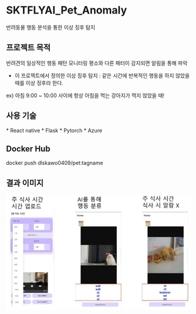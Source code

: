 # SKTFLYAI_Pet_Anomaly
반려동물 행동 분석을 통한 이상 징후 탐지
<H2> 프로젝트 목적 </H2>

반려견의 일상적인 행동 패턴 모니터링
평소와 다른 패터이 감지되면 알림을 통해 파악 

* 이 프로젝트에서 정의한 이상 징후 탐지 : 같은 시간에 반복적인 행동을 하지 않았을 때를 이상 징후라 한다.
  
ex) 아침 9:00 ~ 10:00 사이에 항상 아침을 먹는 강아지가 먹지 않았을 때!

<H2> 사용 기술 </H2>
* React native  
* Flask  
* Pytorch  
* Azure  

<H2> Docker Hub </H2>

docker push dlskawo0409/pet:tagname

<H2> 결과 이미지 </H2>
<img src="image/petImage1.JPG">
